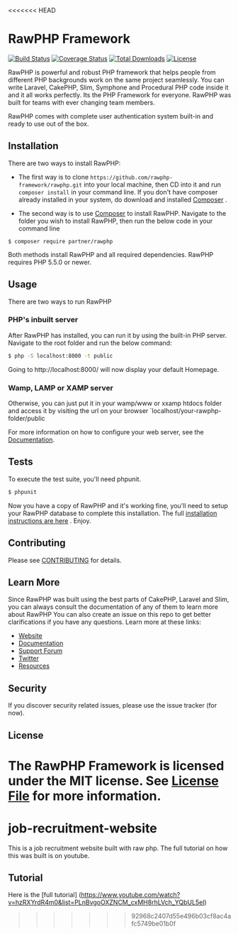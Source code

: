 <<<<<<< HEAD
# RawPHP Framework

[![Build Status](https://travis-ci.org/slimphp/Slim.svg?branch=3.x)](https://travis-ci.org/slimphp/Slim)
[![Coverage Status](https://coveralls.io/repos/github/slimphp/Slim/badge.svg?branch=3.x)](https://coveralls.io/github/slimphp/Slim?branch=3.x)
[![Total Downloads](https://poser.pugx.org/slim/slim/downloads)](https://packagist.org/packages/partner/rawphp)
[![License](https://poser.pugx.org/slim/slim/license)](https://packagist.org/packages/partner/rawphp)

RawPHP is powerful and robust PHP framework that helps people from different PHP backgrounds work on the same project seamlessly. You can write Laravel, CakePHP, Slim, Symphone and Procedural PHP code inside it and it all works perfectly. Its the PHP Framework for everyone. RawPHP was built for teams with ever changing team members.

RawPHP comes with complete user authentication system built-in and ready to use out of the box. 

## Installation
There are two ways to install RawPHP:

* The first way is to clone `https://github.com/rawphp-framework/rawphp.git` into your local machine, then CD into it and run `composer install` in your command line. If you don't have composer already installed in your system, do download and installed  [Composer](https://getcomposer.org/) . 

* The second way is to use [Composer](https://getcomposer.org/) to install RawPHP.
Navigate to the folder you wish to install RawPHP, then run the below code in your command line
```
$ composer require partner/rawphp
```


Both methods install RawPHP and all required dependencies. RawPHP requires PHP 5.5.0 or newer.

## Usage

There are two ways to run RawPHP
### PHP's inbuilt server
After RawPHP has installed, you can run it by using the built-in PHP server. Navigate to the root folder and run the below command:
```bash
$ php -S localhost:8000 -t public
```
Going to http://localhost:8000/ will now display your default Homepage.

### Wamp, LAMP or XAMP server
Otherwise, you can just put it in your wamp/www or xxamp htdocs folder and access it by visiting the url on your browser `localhost/your-rawphp-folder/public


For more information on how to configure your web server, see the [Documentation](https://www.slimframework.com/docs/start/web-servers.html).

## Tests

To execute the test suite, you'll need phpunit.

```bash
$ phpunit
```

Now you have a copy of RawPHP and it's working fine, you'll need to setup your RawPHP database to complete this installation. The full [installation instructions are here](https://github.com/rawphp-framework/rawphp-docs/blob/master/docs/start/installation.md) . Enjoy.
## Contributing

Please see [CONTRIBUTING](CONTRIBUTING.md) for details.

## Learn More
Since RawPHP was built using the best parts of CakePHP, Laravel and Slim, you can always consult the documentation of any of them to learn more about RawPHP
You can also create an issue on this repo to get better clarifications if you have any questions.
Learn more at these links:

- [Website](https://www.slimframework.com)
- [Documentation](https://www.slimframework.com/docs/start/installation.html)
- [Support Forum](http://discourse.slimframework.com)
- [Twitter](https://twitter.com/slimphp)
- [Resources](https://github.com/xssc/awesome-slim)

## Security

If you discover security related issues, please use the issue tracker (for now).


## License

The RawPHP Framework is licensed under the MIT license. See [License File](LICENSE.md) for more information.
=======
# job-recruitment-website
This is a job recruitment website built with raw php. The full tutorial on how this was built is on youtube.

## Tutorial


Here is the [full tutorial] (https://www.youtube.com/watch?v=hzRXYrdR4m0&list=PLnBvgoOXZNCM_cxMH8rhLVch_YQbUL5el)
>>>>>>> 92968c2407d55e496b03cf8ac4afc5749be01b0f
